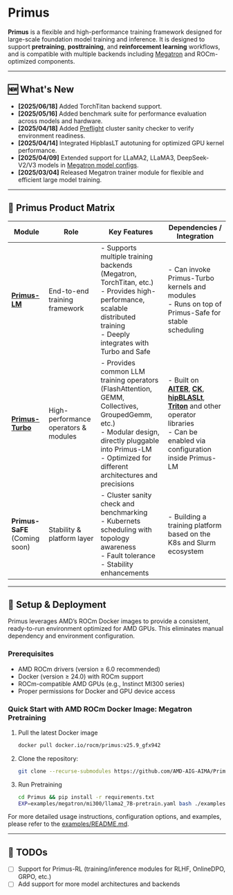 # Primus

**Primus** is a flexible and high-performance training framework designed for large-scale foundation model training and inference. It is designed to support **pretraining**, **posttraining**, and **reinforcement learning** workflows, and is compatible with multiple backends including [Megatron](https://github.com/NVIDIA/Megatron-LM) and ROCm-optimized components.

---

## 🆕 What's New
- **[2025/06/18]** Added TorchTitan backend support.
- **[2025/05/16]** Added benchmark suite for performance evaluation across models and hardware.
- **[2025/04/18]** Added [Preflight](./tools/preflight/README.md) cluster sanity checker to verify environment readiness.
- **[2025/04/14]** Integrated HipblasLT autotuning for optimized GPU kernel performance.
- **[2025/04/09]** Extended support for LLaMA2, LLaMA3, DeepSeek-V2/V3 models in [Megatron model configs](https://github.com/AMD-AIG-AIMA/Primus/tree/main/primus/configs/models/megatron).
- **[2025/03/04]** Released Megatron trainer module for flexible and efficient large model training.

---

## 🧩 Primus Product Matrix

|    Module    | Role | Key Features | Dependencies / Integration |
|--------------|------|--------------|-----------------------------|
| [**Primus-LM**](https://github.com/AMD-AGI/Primus)         | End-to-end training framework | - Supports multiple training backends (Megatron, TorchTitan, etc.)<br>- Provides high-performance, scalable distributed training<br>- Deeply integrates with Turbo and Safe | - Can invoke Primus-Turbo kernels and modules<br>- Runs on top of Primus-Safe for stable scheduling |
| [**Primus-Turbo**](https://github.com/AMD-AGI/Primus-Turbo)         | High-performance operators & modules | - Provides common LLM training operators (FlashAttention, GEMM, Collectives, GroupedGemm, etc.)<br>- Modular design, directly pluggable into Primus-LM<br>- Optimized for different architectures and precisions | - Built on [**AITER**](https://github.com/ROCm/aiter), [**CK**](https://github.com/ROCm/composable_kernel), [**hipBLASLt**](https://github.com/ROCm/hipBLASLt), [**Triton**](https://github.com/ROCm/triton)  and other operator libraries<br>- Can be enabled via configuration inside Primus-LM |
| **Primus-SaFE** (Coming soon)         | Stability & platform layer | - Cluster sanity check and benchmarking<br>- Kubernets scheduling with topology awareness<br>- Fault tolerance<br>- Stability enhancements | - Building a training platform based on the K8s and Slurm ecosystem |

---

## 🚀 Setup & Deployment

Primus leverages AMD’s ROCm Docker images to provide a consistent, ready-to-run environment optimized for AMD GPUs. This eliminates manual dependency and environment configuration.

### Prerequisites

- AMD ROCm drivers (version ≥ 6.0 recommended)
- Docker (version ≥ 24.0) with ROCm support
- ROCm-compatible AMD GPUs (e.g., Instinct MI300 series)
- Proper permissions for Docker and GPU device access


### Quick Start with AMD ROCm Docker Image: Megatron Pretraining

1. Pull the latest Docker image

    ```bash
    docker pull docker.io/rocm/primus:v25.9_gfx942

    ```

2. Clone the repository:

    ```bash
    git clone --recurse-submodules https://github.com/AMD-AIG-AIMA/Primus.git

    ```

3. Run Pretraining

    ```bash
    cd Primus && pip install -r requirements.txt
    EXP=examples/megatron/mi300/llama2_7B-pretrain.yaml bash ./examples/run_local_pretrain.sh

    ```

For more detailed usage instructions, configuration options, and examples, please refer to the [examples/README.md](./examples/README.md).

---

## 📝 TODOs

- [ ] Support for Primus-RL (training/inference modules for RLHF, OnlineDPO, GRPO, etc.)
- [ ] Add support for more model architectures and backends
